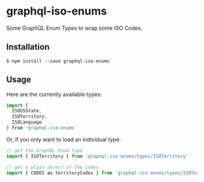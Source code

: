 graphql-iso-enums
=================

Some GraphQL Enum Types to wrap some ISO Codes.

## Installation

```shell
$ npm install --save graphql-iso-enums
```

## Usage

Here are the currently available types:

```js
import {
  ISOUSState,
  ISOTerritory,
  ISOLanguage
} from 'graphql-iso-enums'
```

Or, if you only want to load an individual type:

```js
// get the GraphQL Enum Type
import { ISOTerritory } from 'graphql-iso-enums/types/ISOTerritory'

// get a plain object of the codes
import { CODES as territoryCodes } from 'graphql-iso-enums/types/ISOTerritory'
```

